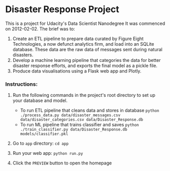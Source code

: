# Disaster Response Project

This is a project for Udacity's Data Scientist Nanodegree
It was commenced on 2012-02-02. The brief was to:

1. Create an ETL pipeline to prepare data curated by Figure Eight Technologies,
a now defunct analytics firm, and load into an SQLite database. These data are
the raw data of messages sent during natural disasters.
2. Develop a machine learning pipeline that categories the data for better
disaster response efforts, and exports the final model as a pickle file.
3. Produce data visualisations using a Flask web app and Plotly.

### Instructions:
1. Run the following commands in the project's root directory to set up your
database and model.

    - To run ETL pipeline that cleans data and stores in database
        `python ./process_data.py data/disaster_messages.csv
        data/disaster_categories.csv data/Disaster_Response.db`
    - To run ML pipeline that trains classifier and saves
        `python ./train_classifier.py data/Disaster_Response.db
        models/classifier.pkl`

2. Go to `app` directory: `cd app`

3. Run your web app: `python run.py`

4. Click the `PREVIEW` button to open the homepage
